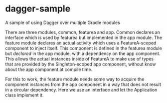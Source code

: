 # dagger-sample
A sample of using Dagger over multiple Gradle modules

There are three modules, common, featurea and app. Common declares an interface which is used by featurea but implemented in the app module. The feature module declares an actual activity which uses a FeatureA-scoped component to inject itself. This component is defined in the featurea module but _declared_ in the app module, with a dependency on the app component. This allows the actual instances inside of FeatureA to make use of types that are provided by the Singleton-scoped app component, without know about the app component at compile time.

For this to work, the feature module needs some way to acquire the component instances from the app component in a way that does not result in a circular dependency. Here we use an interface and let the Application class implement it.

